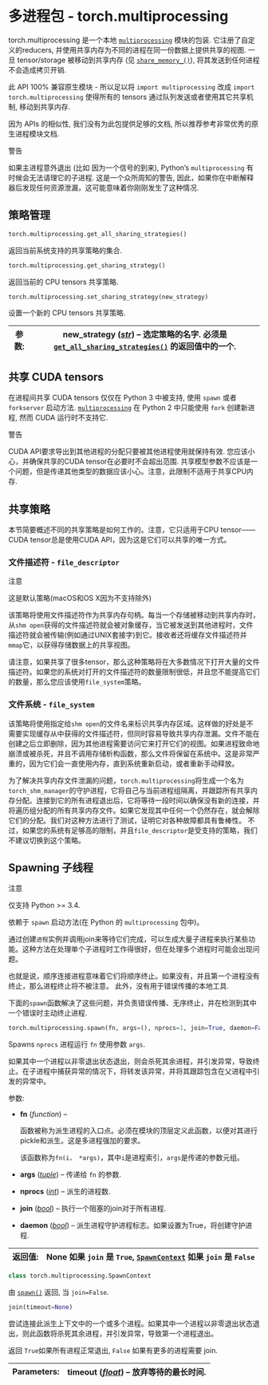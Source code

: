 

# 多进程包 - torch.multiprocessing

torch.multiprocessing 是一个本地 [`multiprocessing`](https://docs.python.org/3/library/multiprocessing.html#module-multiprocessing "(in Python v3.7)") 模块的包装. 它注册了自定义的reducers, 并使用共享内存为不同的进程在同一份数据上提供共享的视图. 一旦 tensor/storage 被移动到共享内存 (见 [`share_memory_()`](tensors.html#torch.Tensor.share_memory_ "torch.Tensor.share_memory_")), 将其发送到任何进程不会造成拷贝开销.

此 API 100% 兼容原生模块 - 所以足以将 `import multiprocessing` 改成 `import torch.multiprocessing` 使得所有的 tensors 通过队列发送或者使用其它共享机制, 移动到共享内存.

因为 APIs 的相似性, 我们没有为此包提供足够的文档, 所以推荐参考非常优秀的原生进程模块文档.

警告

如果主进程意外退出 (比如 因为一个信号的到来), Python’s `multiprocessing` 有时候会无法请理它的子进程. 这是一个众所周知的警告, 因此，如果你在中断解释器后发现任何资源泄漏，这可能意味着你刚刚发生了这种情况.

## 策略管理

```py
torch.multiprocessing.get_all_sharing_strategies()
```

返回当前系统支持的共享策略的集合.

```py
torch.multiprocessing.get_sharing_strategy()
```

返回当前的 CPU tensors 共享策略.

```py
torch.multiprocessing.set_sharing_strategy(new_strategy)
```

设置一个新的 CPU tensors 共享策略.

| 参数: | **new_strategy** ([_str_](https://docs.python.org/3/library/stdtypes.html#str "(in Python v3.7)")) – 选定策略的名字. 必须是 [`get_all_sharing_strategies()`](#torch.multiprocessing.get_all_sharing_strategies "torch.multiprocessing.get_all_sharing_strategies") 的返回值中的一个. |
| --- | --- |

## 共享 CUDA tensors

在进程间共享 CUDA tensors 仅仅在 Python 3 中被支持, 使用 `spawn` 或者 `forkserver` 启动方法. [`multiprocessing`](https://docs.python.org/3/library/multiprocessing.html#module-multiprocessing "(in Python v3.7)") 在 Python 2 中只能使用 `fork` 创建新进程, 然而 CUDA 运行时不支持它.

警告

CUDA API要求导出到其他进程的分配只要被其他进程使用就保持有效. 您应该小心，并确保共享的CUDA tensor在必要时不会超出范围. 共享模型参数不应该是一个问题，但是传递其他类型的数据应该小心。注意，此限制不适用于共享CPU内存.

## 共享策略

本节简要概述不同的共享策略是如何工作的。注意，它只适用于CPU tensor——CUDA tensor总是使用CUDA API，因为这是它们可以共享的唯一方式。

### 文件描述符 - `file_descriptor`

注意

这是默认策略(macOS和OS X因为不支持除外)

该策略将使用文件描述符作为共享内存句柄。每当一个存储被移动到共享内存时，从`shm open`获得的文件描述符就会被对象缓存，当它被发送到其他进程时，文件描述符就会被传输(例如通过UNIX套接字)到它。接收者还将缓存文件描述符并`mmap`它，以获得存储数据上的共享视图。

请注意，如果共享了很多tensor，那么这种策略将在大多数情况下打开大量的文件描述符。如果您的系统对打开的文件描述符的数量限制很低，并且您不能提高它们的数量，那么您应该使用`file_system`策略。

### 文件系统 - `file_system`

该策略将使用指定给`shm open`的文件名来标识共享内存区域。这样做的好处是不需要实现缓存从中获得的文件描述符，但同时容易导致共享内存泄漏。文件不能在创建之后立即删除，因为其他进程需要访问它来打开它们的视图。如果进程致命地崩溃或被杀死，并且不调用存储析构函数，那么文件将保留在系统中。这是非常严重的，因为它们会一直使用内存，直到系统重新启动，或者重新手动释放。

为了解决共享内存文件泄漏的问题，`torch.multiprocessing`将生成一个名为`torch_shm_manager`的守护进程，它将自己与当前进程组隔离，并跟踪所有共享内存分配。连接到它的所有进程退出后，它将等待一段时间以确保没有新的连接，并将遍历组分配的所有共享内存文件。如果它发现其中任何一个仍然存在，就会解除它们的分配。我们对这种方法进行了测试，证明它对各种故障都具有鲁棒性。 不过，如果您的系统有足够高的限制，并且`file_descriptor`是受支持的策略，我们不建议切换到这个策略。

## Spawning 子线程

注意

仅支持 Python &gt;= 3.4.

依赖于 `spawn` 启动方法(在 Python 的 `multiprocessing` 包中)。

通过创建`进程`实例并调用join来等待它们完成，可以生成大量子进程来执行某些功能。这种方法在处理单个子进程时工作得很好，但在处理多个进程时可能会出现问题。

也就是说，顺序连接进程意味着它们将顺序终止。如果没有，并且第一个进程没有终止，那么进程终止将不被注意。 此外，没有用于错误传播的本地工具.

下面的`spawn`函数解决了这些问题，并负责错误传播、无序终止，并在检测到其中一个错误时主动终止进程.

```py
torch.multiprocessing.spawn(fn, args=(), nprocs=1, join=True, daemon=False)
```

Spawns `nprocs` 进程运行 `fn` 使用参数 `args`.

如果其中一个进程以非零退出状态退出，则会杀死其余进程，并引发异常，导致终止。在子进程中捕获异常的情况下，将转发该异常，并将其跟踪包含在父进程中引发的异常中。

参数: 

*   **fn** (_function_) –

    函数被称为派生进程的入口点。必须在模块的顶层定义此函数，以便对其进行pickle和派生。这是多进程强加的要求。

    该函数称为`fn(i， *args)`，其中`i`是进程索引，`args`是传递的参数元组。

*   **args** ([_tuple_](https://docs.python.org/3/library/stdtypes.html#tuple "(in Python v3.7)")) – 传递给 `fn` 的参数.
*   **nprocs** ([_int_](https://docs.python.org/3/library/functions.html#int "(in Python v3.7)")) – 派生的进程数.
*   **join** ([_bool_](https://docs.python.org/3/library/functions.html#bool "(in Python v3.7)")) – 执行一个阻塞的join对于所有进程.
*   **daemon** ([_bool_](https://docs.python.org/3/library/functions.html#bool "(in Python v3.7)")) – 派生进程守护进程标志。如果设置为True，将创建守护进程.


| 返回值: | None 如果 `join` 是 `True`, [`SpawnContext`](#torch.multiprocessing.SpawnContext "torch.multiprocessing.SpawnContext") 如果 `join` 是 `False` |
| --- | --- |

```py
class torch.multiprocessing.SpawnContext
```

由 [`spawn()`](#torch.multiprocessing.spawn "torch.multiprocessing.spawn") 返回, 当 `join=False`.

```py
join(timeout=None)
```

尝试连接此派生上下文中的一个或多个进程。如果其中一个进程以非零退出状态退出，则此函数将杀死其余进程，并引发异常，导致第一个进程退出。

返回 `True`如果所有进程正常退出, `False` 如果有更多的进程需要 join.

| Parameters: | **timeout** ([_float_](https://docs.python.org/3/library/functions.html#float "(in Python v3.7)")) – 放弃等待的最长时间. |
| --- | --- |

